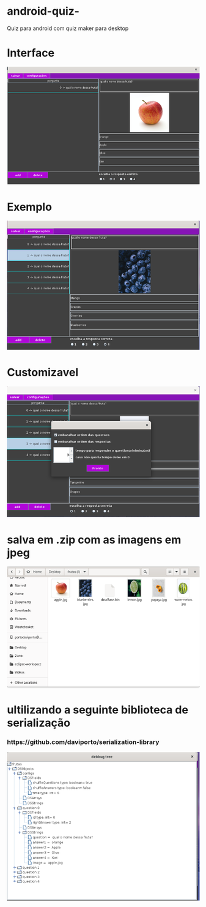 # android-quiz-

Quiz para android com quiz maker para desktop



<h1>Interface </h1>

![primeira pergunta](https://github.com/daviporto/android-quiz-/blob/quiz-maker/prints/first_question.png?raw=true)





<h1>Exemplo</h1>

![exemplo](https://github.com/daviporto/android-quiz-/blob/quiz-maker/prints/final_quiz.png?raw=true)

<h1>Customizavel </h1>

![configurações](https://github.com/daviporto/android-quiz-/blob/quiz-maker/prints/config_quiz.png?raw=true)

<h1>salva em .zip com as imagens em jpeg </h1>

![pasta com arquivos](https://github.com/daviporto/android-quiz-/blob/quiz-maker/prints/saves_folder_quiz.png?raw=true)



<h1>ultilizando a seguinte biblioteca de serialização </h1> 
<h3>
<a>https://github.com/daviporto/serialization-library</a>    
</h3>



![árvore de serializada](https://github.com/daviporto/android-quiz-/blob/quiz-maker/prints/serialized_tree_quiz.png?raw=true)


